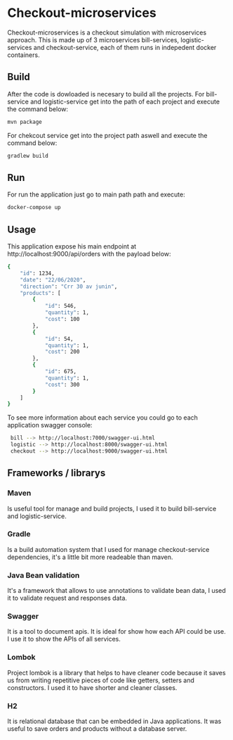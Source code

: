 # Checkout-microservices

Checkout-microservices is a checkout simulation with microservices approach. This is made up of 3 microservices bill-services, 
logistic-services and checkout-service, each of them runs in indepedent docker containers.

## Build

After the code is dowloaded is necesary to build all the projects. For bill-service and logistic-service get into the path of each project and execute the command below:

```bash
mvn package
```
For chekcout service get into the project path aswell and execute the command below:

```bash
gradlew build 
```

## Run

For run the application just go to main path path and execute:

```bash
docker-compose up
```

## Usage

This application expose his main endpoint at http://localhost:9000/api/orders with the payload below:

```bash
{
    "id": 1234,
    "date": "22/06/2020",
    "direction": "Crr 30 av junin",
    "products": [
        {
            "id": 546,
            "quantity": 1,
            "cost": 100
        },
        {
            "id": 54,
            "quantity": 1,
            "cost": 200
        },
        {
            "id": 675,
            "quantity": 1,
            "cost": 300
        }
    ]
}

```
To see more information about each service you could go to each application swagger console:

```bash
 bill --> http://localhost:7000/swagger-ui.html
 logistic --> http://localhost:8000/swagger-ui.html
 checkout --> http://localhost:9000/swagger-ui.html
```

## Frameworks / librarys

### Maven 

Is useful tool for manage and build projects, I used it to build bill-service and logistic-service.

### Gradle

Is a build automation system that I used for manage checkout-service dependencies, it's a little bit more readeable than maven.

### Java Bean validation

It's a framework that allows to use annotations to validate bean data, I used it to validate request and responses data.

### Swagger

It is a tool to document apis. It is ideal for show how each API could be use. I use it to show the APIs of all services.

### Lombok

Project lombok is a library that helps to have cleaner code because it saves us from writing repetitive pieces of code like getters, setters and constructors. I used it to have shorter and cleaner classes.

### H2

It is relational database that can be embedded in Java applications. It was useful to save orders and products without a database server.
